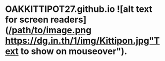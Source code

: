 # OAKKITTIPOT27.github.io  ![alt text for screen readers]([/path/to/image.png ](https://dg.in.th/1/img/Kittipon.jpg)https://dg.in.th/1/img/Kittipon.jpg"Text to show on mouseover").
